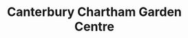---
title: "Canterbury Chartham Garden Centre"
url: /canterbury/canterbury-chartham-garden-centre/
shop: Garten-Center
---